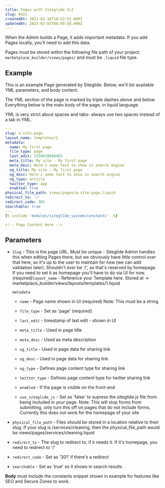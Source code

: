 ```yaml
---
title: Pages with Siteglide CLI
slug: 0e2i-
createdAt: 2021-02-18T10:52:51.000Z
updatedAt: 2023-03-03T08:09:58.000Z
---
```


When the Admin builds a Page, it adds important metadata. If you add Pages locally, you'll need to add this data.

Pages must be stored within the following file path of your project: `marketplace_builder/views/pages/` and must be `.liquid` file type.

## Example

This is an example Page generated by Siteglide. Below, we'll list available YML parameters, and body content. 

The YML section of the page is marked by triple dashes above and below. Everything below is the main body of the page, in liquid language.

YML is very strict about spaces and tabs- always use two spaces instead of a tab in YML. 

```yaml
---
slug: a-site-page
layout_name: templates/1
metadata:
  name: My first page
  file_type: page
  last_edit: 1550810046465
  meta_title: My site - My first page
  meta_desc: Here's some text to show in search engine
  og_title: My site - My first page
  og_desc: Here's some text to show in search engine
  og_type: article  
  twitter_type: app
  enabled: true
physical_file_path: views/pages/a-site-page.liquid
redirect_to: '/'
redirect_code: 301
searchable: true
---
{% include 'modules/siteglide_system/constants' -%}

<!-- Page Content Here -->
```

## Parameters

*   `Slug`   - This is the page URL. Must be unique - Siteglide Admin handles this when editing Pages there, but we obviously have little control over that here, so it's up to the user to maintain for now (we can add validation later). Shouldn't ever be '/', as that's reserved by homepage. If you need to set it as homepage you'll have to do via UI for now. (required)`layout_name`  - Reference your Template here. Stored at -> marketplace\_builder/views/layouts/templates/1.liquid

    `metadata `
    *   `name`  - Page name shown in UI (required)  Note: This must be a string

    *   `file_type`  - Set as 'page' (required)

    *   `last_edit` - timestamp of last edit - shown in UI

    *   `meta_title`  - Used in page title

    *   `meta_desc`  - Used as meta description

    *   `og_title`  - Used in page data for sharing link

    *   `og_desc`  - Used in page data for sharing link

    *   `og_type`  - Defines page content type for sharing link

    *   `twitter_type`  - Defines page content type for twitter sharing link

    *   `enabled` - If the page is visible on the front-end

    *   `use_siteglide_js` - Set as 'false' to supress the siteglide.js file from being included in your page.  Note: This will stop forms from submitting, only turn this off on pages that do not include forms.  Currently this does not work for the homepage of your site

*   `physical_file_path`  - Files should be stored in a location relative to their slug. If your slug is /services/cleaning, then the physical\_file\_path would be views/pages/services/cleaning.liquid

*   `redirect_to`  - The slug to redirect to, if it needs it. If it's homepage, you need to redirect to '/'

*   `redirect_code`  - Set as '301' if there's a redirect

*   `searchable`  - Set as 'true' so it shows in search results

**Body** must include the constants snippet shown in example for features like SEO and Secure Zones to work.
